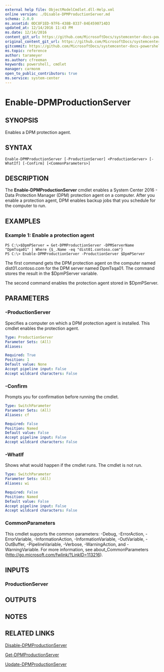 ```yaml
---
external help file: ObjectModelCmdlet.dll-Help.xml
online version: ./Disable-DPMProductionServer.md
schema: 2.0.0
ms.assetid: 0DC8F1ED-97F6-438B-8337-84E4590714D3
updated_at: 12/14/2016 11:43 PM
ms.date: 12/14/2016
content_git_url: https://github.com/MicrosoftDocs/systemcenter-docs-powershell/blob/master/systemcenter-cmdlets/SystemCenter2016/DataProtectionManager/v1.0/Enable-DPMProductionServer.md
original_content_git_url: https://github.com/MicrosoftDocs/systemcenter-docs-powershell/blob/master/systemcenter-cmdlets/SystemCenter2016/DataProtectionManager/v1.0/Enable-DPMProductionServer.md
gitcommit: https://github.com/MicrosoftDocs/systemcenter-docs-powershell/blob/96cd9bd2780eb6b78c540fa00d3b8a4313e3ed40/systemcenter-cmdlets/SystemCenter2016/DataProtectionManager/v1.0/Enable-DPMProductionServer.md
ms.topic: reference
author: tarameyer
ms.author: cfreeman
keywords: powershell, cmdlet
manager: carmonm
open_to_public_contributors: true
ms.service: system-center
---
```


# Enable-DPMProductionServer

## SYNOPSIS
Enables a DPM protection agent.

## SYNTAX

```
Enable-DPMProductionServer [-ProductionServer] <ProductionServer> [-WhatIf] [-Confirm] [<CommonParameters>]
```

## DESCRIPTION
The **Enable-DPMProductionServer** cmdlet enables a System Center 2016 - Data Protection Manager (DPM) protection agent on a computer.
After you enable a protection agent, DPM enables backup jobs that you schedule for the computer to run.

## EXAMPLES

### Example 1: Enable a protection agent
```
PS C:\>$DpmPServer = Get-DPMProductionServer -DPMServerName "DpmTsqa01" | Where {$_.Name -eq "dist01.contoso.com"}
PS C:\> Enable-DPMProductionServer -ProductionServer $DpmPServer
```

The first command gets the DPM protection agent on the computer named dist01.contoso.com for the DPM server named DpmTsqa01.
The command stores the result in the $DpmPServer variable.

The second command enables the protection agent stored in $DpmPServer.

## PARAMETERS

### -ProductionServer
Specifies a computer on which a DPM protection agent is installed.
This cmdlet enables the protection agent.

```yaml
Type: ProductionServer
Parameter Sets: (All)
Aliases: 

Required: True
Position: 1
Default value: None
Accept pipeline input: False
Accept wildcard characters: False
```

### -Confirm
Prompts you for confirmation before running the cmdlet.

```yaml
Type: SwitchParameter
Parameter Sets: (All)
Aliases: cf

Required: False
Position: Named
Default value: False
Accept pipeline input: False
Accept wildcard characters: False
```

### -WhatIf
Shows what would happen if the cmdlet runs.
The cmdlet is not run.

```yaml
Type: SwitchParameter
Parameter Sets: (All)
Aliases: wi

Required: False
Position: Named
Default value: False
Accept pipeline input: False
Accept wildcard characters: False
```

### CommonParameters
This cmdlet supports the common parameters: -Debug, -ErrorAction, -ErrorVariable, -InformationAction, -InformationVariable, -OutVariable, -OutBuffer, -PipelineVariable, -Verbose, -WarningAction, and -WarningVariable. For more information, see about_CommonParameters (http://go.microsoft.com/fwlink/?LinkID=113216).

## INPUTS

### ProductionServer

## OUTPUTS

## NOTES

## RELATED LINKS

[Disable-DPMProductionServer](xref:SystemCenter2016/DataProtectionManager/v1.0/Disable-DPMProductionServer.md)

[Get-DPMProductionServer](xref:SystemCenter2016/DataProtectionManager/v1.0/Get-DPMProductionServer.md)

[Update-DPMProductionServer](xref:SystemCenter2016/DataProtectionManager/v1.0/Update-DPMProductionServer.md)

